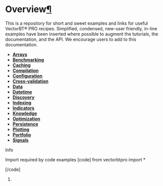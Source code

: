 # Overview[¶](https://vectorbt.pro/pvt_7a467f6b/cookbook/overview/#overview "Permanent link")

This is a repository for short and sweet examples and links for useful VectorBT® PRO recipes. Simplified, condensed, new-user friendly, in-line examples have been inserted where possible to augment the tutorials, the documentation, and the API. We encourage users to add to this documentation.

 * [**Arrays**](https://vectorbt.pro/pvt_7a467f6b/cookbook/arrays/)
 * [**Benchmarking**](https://vectorbt.pro/pvt_7a467f6b/cookbook/benchmarking/)
 * [**Caching**](https://vectorbt.pro/pvt_7a467f6b/cookbook/caching/)
 * [**Compilation**](https://vectorbt.pro/pvt_7a467f6b/cookbook/compilation/)
 * [**Configuration**](https://vectorbt.pro/pvt_7a467f6b/cookbook/configuration/)
 * [**Cross-validation**](https://vectorbt.pro/pvt_7a467f6b/cookbook/cross-validation/)
 * [**Data**](https://vectorbt.pro/pvt_7a467f6b/cookbook/data/)
 * [**Datetime**](https://vectorbt.pro/pvt_7a467f6b/cookbook/datetime/)
 * [**Discovery**](https://vectorbt.pro/pvt_7a467f6b/cookbook/discovery/)
 * [**Indexing**](https://vectorbt.pro/pvt_7a467f6b/cookbook/indexing/)
 * [**Indicators**](https://vectorbt.pro/pvt_7a467f6b/cookbook/indicators/)
 * [**Knowledge** ](https://vectorbt.pro/pvt_7a467f6b/cookbook/knowledge/)
 * [**Optimization**](https://vectorbt.pro/pvt_7a467f6b/cookbook/optimization/)
 * [**Persistence**](https://vectorbt.pro/pvt_7a467f6b/cookbook/persistence/)
 * [**Plotting**](https://vectorbt.pro/pvt_7a467f6b/cookbook/plotting/)
 * [**Portfolio**](https://vectorbt.pro/pvt_7a467f6b/cookbook/portfolio/)
 * [**Signals**](https://vectorbt.pro/pvt_7a467f6b/cookbook/signals/)

Info

Import required by code examples
[code]
 [](https://vectorbt.pro/pvt_7a467f6b/cookbook/overview/#__codelineno-0-1)from vectorbtpro import * 
 
[/code]

 1.